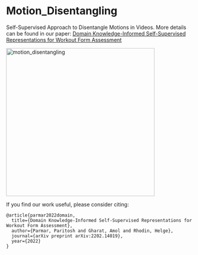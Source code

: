 # Motion_Disentangling
Self-Supervised Approach to Disentangle Motions in Videos. More details can be found in our paper: [Domain Knowledge-Informed Self-Supervised Representations for Workout Form Assessment](https://arxiv.org/abs/2202.14019)


<p align="left"> <img src="https://raw.githubusercontent.com/ParitoshParmar/Fitness-AQA/main/imgs/approach_md.gif" alt="motion_disentangling" width="400"/> </p>


If you find our work useful, please consider citing:
```
@article{parmar2022domain,
  title={Domain Knowledge-Informed Self-Supervised Representations for Workout Form Assessment},
  author={Parmar, Paritosh and Gharat, Amol and Rhodin, Helge},
  journal={arXiv preprint arXiv:2202.14019},
  year={2022}
}
```
